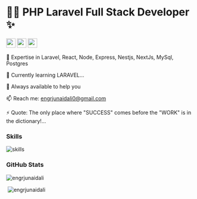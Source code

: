<div class="center">
      <h1>👨‍💻 PHP Laravel Full Stack Developer ✨</h1>
      <p>
        <a href="https://twitter.com/junaidali113"><img src="https://img.shields.io/badge/twitter-%231DA1F2.svg?&style=for-the-badge&logo=twitter&logoColor=white" height="25"></a>
        <a href="https://www.linkedin.com/in/junaidali113/"><img src="https://img.shields.io/badge/linkedin-%230077B5.svg?&style=for-the-badge&logo=linkedin&logoColor=white" height="25"></a>
        <a href="https://www.instagram.com/engr.junaid.ali/"><img src="https://img.shields.io/badge/instagram-%23E4405F.svg?&style=for-the-badge&logo=instagram&logoColor=white" height="25"></a>
      </p>
      <p>👯 Expertise in Laravel, React, Node, Express, Nestjs, NextJs, MySql, Postgres</p>
      <p>🌱 Currently learning LARAVEL...</p>
      <p>💬 Always available to help you</p>
      <p>📫 Reach me: <a href="mailto:engrjunaidali0@gmail.com">engrjunaidali0@gmail.com</a></p>
      <p>⚡ Quote: The only place where "SUCCESS" comes before the "WORK" is in the dictionary!...</p>
    </div>

### Skills
![skills](https://skillicons.dev/icons?i=html,css,js,ts,react,nextjs,redux,electron,materialui,tailwind,nodejs,express,nestjs,apollo,graphql,prisma,laravel,mysql,postgres,linux,bash,git,nginx,redis,docker,kubernetes,gitlab,unity,stackoverflow,vscode&theme=dark&perline=15)


### GitHub Stats

<p><img align="center" src="https://github-readme-streak-stats.herokuapp.com/?user=engrjunaidali&theme=tokyonight" alt="engrjunaidali" /></p>

<p>&nbsp;<img align="center" src="https://github-readme-stats.vercel.app/api?username=engrjunaidali&show_icons=true&locale=en&theme=tokyonight" alt="engrjunaidali" /></p>



<!--
**junaidali1/junaidali1** is a ✨ _special_ ✨ repository because its `README.md` (this file) appears on your GitHub profile.
[![Top Langs](https://github-readme-stats.vercel.app/api/top-langs/?username=engrjunaidali&theme=shades-of-purple&langs_count=8)](https://github.com/junaidali1/github-readme-stats)
-->
